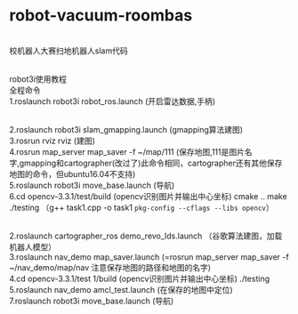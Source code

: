 # robot-vacuum-roombas
<br />校机器人大赛扫地机器人slam代码 

<br />robot3i使用教程
<br />全程命令
<br />1.roslaunch robot3i robot_ros.launch          (开启雷达数据,手柄)

<br />2.roslaunch robot3i slam_gmapping.launch     (gmapping算法建图)
<br />3.rosrun rviz rviz               			   (建图)
<br />4.rosrun map_server map_saver -f ~/map/111  (保存地图,111是图片名字,gmapping和cartographer(改过了)此命令相同，cartographer还有其他保存地图的命令，但ubuntu16.04不支持)
<br />5.roslaunch robot3i move_base.launch         (导航)
<br />6.cd opencv-3.3.1/test/build                 (opencv识别图片并输出中心坐标)
  cmake ..
  make
  ./testing
（g++ task1.cpp -o task1 `pkg-config --cflags --libs opencv`）


<br />2.roslaunch cartographer_ros demo_revo_lds.launch （谷歌算法建图，加载机器人模型）
<br />3.roslaunch nav_demo map_saver.launch     (=rosrun map_server map_saver -f ~/nav_demo/map/nav 注意保存地图的路径和地图的名字)
<br />4.cd opencv-3.3.1/test 1/build                 (opencv识别图片并输出中心坐标)
  ./testing
<br />5.roslaunch nav_demo amcl_test.launch        (在保存的地图中定位)
<br />7.roslaunch robot3i move_base.launch         (导航)
